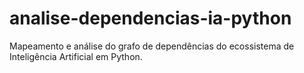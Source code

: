 # analise-dependencias-ia-python
Mapeamento e análise do grafo de dependências do ecossistema de Inteligência Artificial em Python.
